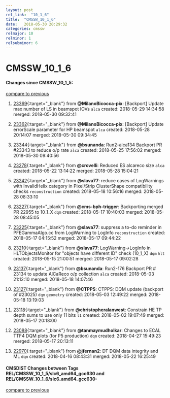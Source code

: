 ```yaml
---
layout: post
rel_link:  "10_1_6"
title:  "CMSSW_10_1_6"
date:   2018-05-30 20:29:32
categories: cmssw
relmajor: 10
relminor: 1
relsubminor: 6
---
```


# CMSSW_10_1_6
#### Changes since CMSSW_10_1_5:
[compare to previous](https://github.com/cms-sw/cmssw/compare/CMSSW_10_1_5...CMSSW_10_1_6)



1. [23369](http://github.com/cms-sw/cmssw/pull/23369){:target="_blank"}  from **@MilanoBicocca-pix**: [Backport] Update max number of LS in beamspot IOVs `alca`  created: 2018-05-29 14:34:58 merged: 2018-05-30 09:32:41



2. [23362](http://github.com/cms-sw/cmssw/pull/23362){:target="_blank"}  from **@MilanoBicocca-pix**: [Backport] Update errorScale parameter for HP beamspot `alca`  created: 2018-05-28 20:14:07 merged: 2018-05-30 09:34:45



3. [23344](http://github.com/cms-sw/cmssw/pull/23344){:target="_blank"}  from **@bsunanda**: Run2-alca134 Backport PR #23343 to reduce o/p rate `alca`  created: 2018-05-25 17:56:02 merged: 2018-05-30 09:40:56



4. [23278](http://github.com/cms-sw/cmssw/pull/23278){:target="_blank"}  from **@crovelli**: Reduced ES alcareco size `alca`  created: 2018-05-22 13:14:22 merged: 2018-05-28 15:04:21



5. [23242](http://github.com/cms-sw/cmssw/pull/23242){:target="_blank"}  from **@slava77**: reduce cases of LogWarnings with InvalidHelix category in Pixel/Strip ClusterShape compatibility checks `reconstruction`  created: 2018-05-18 10:56:16 merged: 2018-05-28 08:33:10



6. [23227](http://github.com/cms-sw/cmssw/pull/23227){:target="_blank"}  from **@cms-bph-trigger**: Backporting merged PR 22955 to 10_1_X `dqm`  created: 2018-05-17 10:40:03 merged: 2018-05-28 08:45:05



7. [23225](http://github.com/cms-sw/cmssw/pull/23225){:target="_blank"}  from **@slava77**: suppress a to-do reminder in PFEGammaAlgo.cc from LogWarning to LogInfo `reconstruction`  created: 2018-05-17 04:15:52 merged: 2018-05-17 09:44:22



8. [23210](http://github.com/cms-sw/cmssw/pull/23210){:target="_blank"}  from **@slava77**: LogWarning->LogInfo in HLTObjectsMonitor for "objects have different ID" check (10_1_X) `dqm`  `hlt`  created: 2018-05-15 21:00:51 merged: 2018-05-17 09:02:28



9. [23137](http://github.com/cms-sw/cmssw/pull/23137){:target="_blank"}  from **@bsunanda**: Run2-176 Backport PR # 23134 to update AlCaReco o/p collection `alca`  created: 2018-05-03 21:12:10 merged: 2018-05-18 14:07:46



10. [23127](http://github.com/cms-sw/cmssw/pull/23127){:target="_blank"}  from **@CTPPS**: CTPPS: DQM update (backport of #23025) `dqm`  `geometry`  created: 2018-05-03 12:49:22 merged: 2018-05-18 13:19:03



11. [23118](http://github.com/cms-sw/cmssw/pull/23118){:target="_blank"}  from **@christopheralanwest**: Constrain HE TP depth sums to use only 11 bits `l1`  created: 2018-05-02 19:07:49 merged: 2018-05-17 20:18:00



12. [23088](http://github.com/cms-sw/cmssw/pull/23088){:target="_blank"}  from **@tanmaymudholkar**: Changes to ECAL TTF4 DQM plots (for P5 production) `dqm`  created: 2018-04-27 15:49:23 merged: 2018-05-17 20:13:11



13. [22970](http://github.com/cms-sw/cmssw/pull/22970){:target="_blank"}  from **@jfernan2**: DT DQM data integrity and ML `dqm`  created: 2018-04-16 08:43:31 merged: 2018-05-22 16:25:49



#### CMSDIST Changes between Tags REL/CMSSW_10_1_5/slc6_amd64_gcc630 and REL/CMSSW_10_1_6/slc6_amd64_gcc630:
[compare to previous](https://github.com/cms-sw/cmsdist/compare/REL/CMSSW_10_1_5/slc6_amd64_gcc630...REL/CMSSW_10_1_6/slc6_amd64_gcc630)


